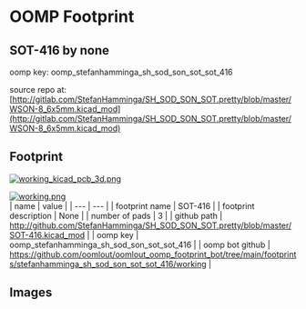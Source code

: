 # OOMP Footprint  
## SOT-416  by none  
  
oomp key: oomp_stefanhamminga_sh_sod_son_sot_sot_416  
  
source repo at: [http://gitlab.com/StefanHamminga/SH_SOD_SON_SOT.pretty/blob/master/WSON-8_6x5mm.kicad_mod](http://gitlab.com/StefanHamminga/SH_SOD_SON_SOT.pretty/blob/master/WSON-8_6x5mm.kicad_mod)  
## Footprint  
  
[![working_kicad_pcb_3d.png](working_kicad_pcb_3d_600.png)](working_kicad_pcb_3d.png)  
  
[![working.png](working_600.png)](working.png)  
| name | value | 
| --- | --- | 
| footprint name | SOT-416 | 
| footprint description | None | 
| number of pads | 3 | 
| github path | http://github.com/StefanHamminga/SH_SOD_SON_SOT.pretty/blob/master/SOT-416.kicad_mod | 
| oomp key | oomp_stefanhamminga_sh_sod_son_sot_sot_416 | 
| oomp bot github | https://github.com/oomlout/oomlout_oomp_footprint_bot/tree/main/footprints/stefanhamminga_sh_sod_son_sot_sot_416/working | 
## Images  
